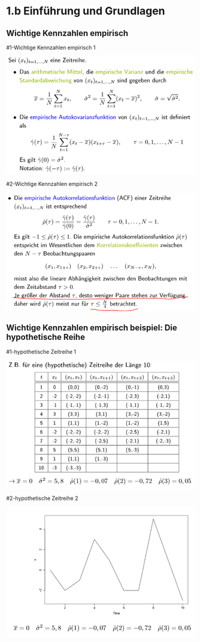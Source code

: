# 1.b Einführung und Grundlagen

## Wichtige Kennzahlen empirisch 

\#1-Wichtige Kennzahlen empirisch 1

![](.gitbook/assets/23-empirisch1.PNG)

 \#2-Wichtige Kennzahlen empirisch 2

![](.gitbook/assets/24-empirisch2.PNG)

##  Wichtige Kennzahlen empirisch beispiel: Die hypothetische Reihe

\#1-hypothetische Zeitreihe 1

![](.gitbook/assets/25-hyporeihe1.PNG)

 \#2-hypothetische Zeitreihe 2

![](.gitbook/assets/26-hyporeihe2.PNG)

